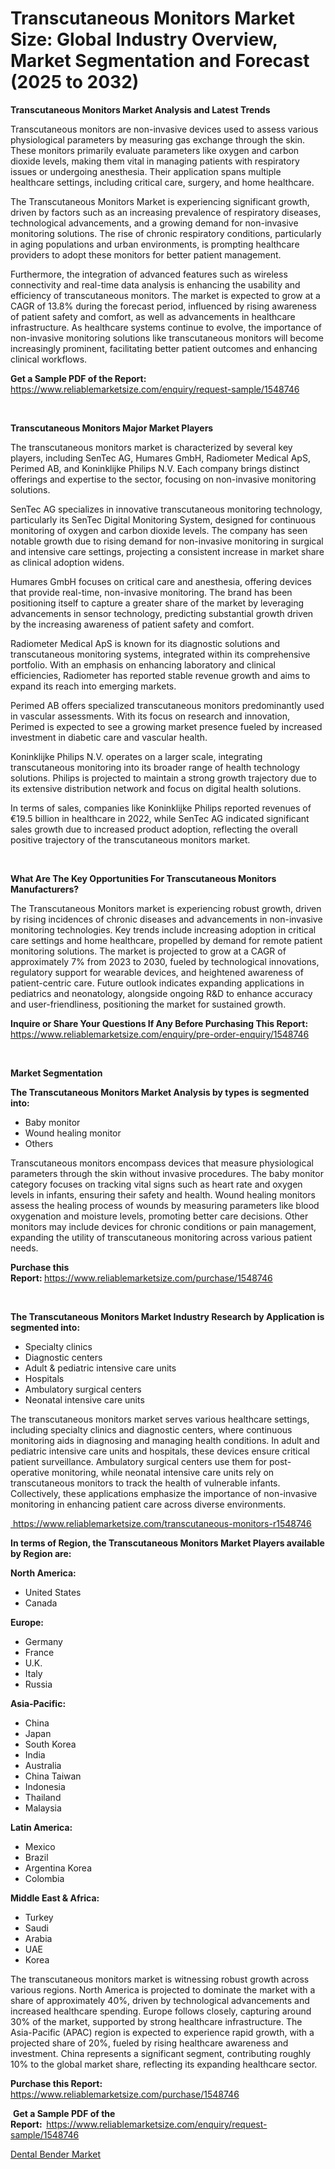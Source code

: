 <p><h1>Transcutaneous Monitors Market Size: Global Industry Overview, Market Segmentation and Forecast (2025 to 2032)</h1></p><p><strong>Transcutaneous Monitors Market Analysis and Latest Trends</strong></p>
<p><p>Transcutaneous monitors are non-invasive devices used to assess various physiological parameters by measuring gas exchange through the skin. These monitors primarily evaluate parameters like oxygen and carbon dioxide levels, making them vital in managing patients with respiratory issues or undergoing anesthesia. Their application spans multiple healthcare settings, including critical care, surgery, and home healthcare.</p><p>The Transcutaneous Monitors Market is experiencing significant growth, driven by factors such as an increasing prevalence of respiratory diseases, technological advancements, and a growing demand for non-invasive monitoring solutions. The rise of chronic respiratory conditions, particularly in aging populations and urban environments, is prompting healthcare providers to adopt these monitors for better patient management.</p><p>Furthermore, the integration of advanced features such as wireless connectivity and real-time data analysis is enhancing the usability and efficiency of transcutaneous monitors. The market is expected to grow at a CAGR of 13.8% during the forecast period, influenced by rising awareness of patient safety and comfort, as well as advancements in healthcare infrastructure. As healthcare systems continue to evolve, the importance of non-invasive monitoring solutions like transcutaneous monitors will become increasingly prominent, facilitating better patient outcomes and enhancing clinical workflows.</p></p>
<p><strong>Get a Sample PDF of the Report:&nbsp;</strong> <a href="https://www.reliablemarketsize.com/enquiry/request-sample/1548746?utm_campaign=2439&utm_medium=2&utm_source=Github&utm_content=ia&utm_term=04032025&utm_id=transcutaneous-monitors">https://www.reliablemarketsize.com/enquiry/request-sample/1548746</a></p>
<p>&nbsp;</p>
<p><strong>Transcutaneous Monitors Major Market Players</strong></p>
<p><p>The transcutaneous monitors market is characterized by several key players, including SenTec AG, Humares GmbH, Radiometer Medical ApS, Perimed AB, and Koninklijke Philips N.V. Each company brings distinct offerings and expertise to the sector, focusing on non-invasive monitoring solutions.</p><p>SenTec AG specializes in innovative transcutaneous monitoring technology, particularly its SenTec Digital Monitoring System, designed for continuous monitoring of oxygen and carbon dioxide levels. The company has seen notable growth due to rising demand for non-invasive monitoring in surgical and intensive care settings, projecting a consistent increase in market share as clinical adoption widens.</p><p>Humares GmbH focuses on critical care and anesthesia, offering devices that provide real-time, non-invasive monitoring. The brand has been positioning itself to capture a greater share of the market by leveraging advancements in sensor technology, predicting substantial growth driven by the increasing awareness of patient safety and comfort.</p><p>Radiometer Medical ApS is known for its diagnostic solutions and transcutaneous monitoring systems, integrated within its comprehensive portfolio. With an emphasis on enhancing laboratory and clinical efficiencies, Radiometer has reported stable revenue growth and aims to expand its reach into emerging markets.</p><p>Perimed AB offers specialized transcutaneous monitors predominantly used in vascular assessments. With its focus on research and innovation, Perimed is expected to see a growing market presence fueled by increased investment in diabetic care and vascular health.</p><p>Koninklijke Philips N.V. operates on a larger scale, integrating transcutaneous monitoring into its broader range of health technology solutions. Philips is projected to maintain a strong growth trajectory due to its extensive distribution network and focus on digital health solutions.</p><p>In terms of sales, companies like Koninklijke Philips reported revenues of €19.5 billion in healthcare in 2022, while SenTec AG indicated significant sales growth due to increased product adoption, reflecting the overall positive trajectory of the transcutaneous monitors market.</p></p>
<p>&nbsp;</p>
<p><strong>What Are The Key Opportunities For Transcutaneous Monitors Manufacturers?</strong></p>
<p><p>The Transcutaneous Monitors market is experiencing robust growth, driven by rising incidences of chronic diseases and advancements in non-invasive monitoring technologies. Key trends include increasing adoption in critical care settings and home healthcare, propelled by demand for remote patient monitoring solutions. The market is projected to grow at a CAGR of approximately 7% from 2023 to 2030, fueled by technological innovations, regulatory support for wearable devices, and heightened awareness of patient-centric care. Future outlook indicates expanding applications in pediatrics and neonatology, alongside ongoing R&D to enhance accuracy and user-friendliness, positioning the market for sustained growth.</p></p>
<p><strong>Inquire or Share Your Questions If Any Before Purchasing This Report:</strong> <a href="https://www.reliablemarketsize.com/enquiry/pre-order-enquiry/1548746?utm_campaign=2439&utm_medium=2&utm_source=Github&utm_content=ia&utm_term=04032025&utm_id=transcutaneous-monitors">https://www.reliablemarketsize.com/enquiry/pre-order-enquiry/1548746</a></p>
<p>&nbsp;</p>
<p><strong>Market Segmentation</strong></p>
<p><strong>The Transcutaneous Monitors Market Analysis by types is segmented into:</strong></p>
<p><ul><li>Baby monitor</li><li>Wound healing monitor</li><li>Others</li></ul></p>
<p><p>Transcutaneous monitors encompass devices that measure physiological parameters through the skin without invasive procedures. The baby monitor category focuses on tracking vital signs such as heart rate and oxygen levels in infants, ensuring their safety and health. Wound healing monitors assess the healing process of wounds by measuring parameters like blood oxygenation and moisture levels, promoting better care decisions. Other monitors may include devices for chronic conditions or pain management, expanding the utility of transcutaneous monitoring across various patient needs.</p></p>
<p><strong>Purchase this Report:&nbsp;</strong><a href="https://www.reliablemarketsize.com/purchase/1548746?utm_campaign=2439&utm_medium=2&utm_source=Github&utm_content=ia&utm_term=04032025&utm_id=transcutaneous-monitors">https://www.reliablemarketsize.com/purchase/1548746</a></p>
<p>&nbsp;</p>
<p><strong>The Transcutaneous Monitors Market Industry Research by Application is segmented into:</strong></p>
<p><ul><li>Specialty clinics</li><li>Diagnostic centers</li><li>Adult & pediatric intensive care units</li><li>Hospitals</li><li>Ambulatory surgical centers</li><li>Neonatal intensive care units</li></ul></p>
<p><p>The transcutaneous monitors market serves various healthcare settings, including specialty clinics and diagnostic centers, where continuous monitoring aids in diagnosing and managing health conditions. In adult and pediatric intensive care units and hospitals, these devices ensure critical patient surveillance. Ambulatory surgical centers use them for post-operative monitoring, while neonatal intensive care units rely on transcutaneous monitors to track the health of vulnerable infants. Collectively, these applications emphasize the importance of non-invasive monitoring in enhancing patient care across diverse environments.</p></p>
<p><a href="https://www.reliablemarketsize.com/transcutaneous-monitors-r1548746?utm_campaign=2439&utm_medium=2&utm_source=Github&utm_content=ia&utm_term=04032025&utm_id=transcutaneous-monitors">&nbsp;https://www.reliablemarketsize.com/transcutaneous-monitors-r1548746</a></p>
<p><strong>In terms of Region, the Transcutaneous Monitors Market Players available by Region are:</strong></p>
<p>
    <p> <strong> North America: </strong>
        <ul>
            <li>United States</li>
            <li>Canada</li>
        </ul>
        </p> 
    <p> <strong> Europe: </strong>
        <ul>
            <li>Germany</li>
            <li>France</li>
            <li>U.K.</li>
            <li>Italy</li>
            <li>Russia</li>
        </ul>
        </p> 
    <p> <strong> Asia-Pacific: </strong>
        <ul>
            <li>China</li>
            <li>Japan</li>
            <li>South Korea</li>
            <li>India</li>
            <li>Australia</li>
            <li>China Taiwan</li>
            <li>Indonesia</li>
            <li>Thailand</li>
            <li>Malaysia</li>
        </ul>
        </p> 
    <p> <strong> Latin America: </strong>
        <ul>
            <li>Mexico</li>
            <li>Brazil</li>
            <li>Argentina Korea</li>
            <li>Colombia</li>
        </ul>
        </p> 
    <p> <strong> Middle East & Africa: </strong>
        <ul>
            <li>Turkey</li>
            <li>Saudi</li>
            <li>Arabia</li>
            <li>UAE</li>
            <li>Korea</li>
        </ul>
    </p>
    </p>
<p><p>The transcutaneous monitors market is witnessing robust growth across various regions. North America is projected to dominate the market with a share of approximately 40%, driven by technological advancements and increased healthcare spending. Europe follows closely, capturing around 30% of the market, supported by strong healthcare infrastructure. The Asia-Pacific (APAC) region is expected to experience rapid growth, with a projected share of 20%, fueled by rising healthcare awareness and investment. China represents a significant segment, contributing roughly 10% to the global market share, reflecting its expanding healthcare sector.</p></p>
<p><strong>Purchase this Report: </strong><a href="https://www.reliablemarketsize.com/purchase/1548746?utm_campaign=2439&utm_medium=2&utm_source=Github&utm_content=ia&utm_term=04032025&utm_id=transcutaneous-monitors">https://www.reliablemarketsize.com/purchase/1548746</a></p>
<p>&nbsp;<strong>Get a Sample PDF of the Report:&nbsp;&nbsp;</strong><a href="https://www.reliablemarketsize.com/enquiry/request-sample/1548746?utm_campaign=2439&utm_medium=2&utm_source=Github&utm_content=ia&utm_term=04032025&utm_id=transcutaneous-monitors">https://www.reliablemarketsize.com/enquiry/request-sample/1548746</a></p>
<p><strong></strong></p>
<p><p><a href="https://github.com/kathiestrine5ty/Market-Research-Report-List-1/blob/main/dental-bender-market.md?utm_campaign=2439&utm_medium=2&utm_source=Github&utm_content=ia&utm_term=04032025&utm_id=transcutaneous-monitors">Dental Bender Market</a></p></p>